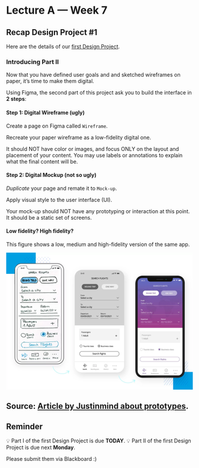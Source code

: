 # Lecture A — Week 7

## Recap Design Project #1

Here are the details of our [first Design Project](../../Assignments/design-project-1.pdf).

### Introducing Part II

Now that you have defined user goals and and sketched wireframes on paper, it’s time to make them digital.

Using Figma, the second part of this project ask you to build the interface in **2 steps**:

#### Step 1: Digital Wireframe (ugly)

Create a page on Figma called `Wireframe`.

Recreate your paper wireframe as a low-fidelity digital one.

It should NOT have color or images, and focus ONLY on the layout and placement of your content. You may use labels or annotations to explain what the final content will be.

#### Step 2: Digital Mockup (not so ugly)

*Duplicate* your page and remate it to `Mock-up`.

Apply visual style to the user interface (UI).

Your mock-up should NOT have any prototyping or interaction at this point. It should be a static set of screens.

#### Low fidelity? High fidelity?

This figure shows a low, medium and high-fidelity version of the same app. 

![Sample app](../../../../media/low-to-high-fidelity-prototype.png)

Source: [Article by Justinmind about prototypes](https://www.justinmind.com/prototyping/low-fidelity-vs-high-fidelity-prototypes).
---

## Reminder

💡 Part I of the first Design Project is due **TODAY**.
💡 Part II of the first Design Project is due next **Monday**.

Please submit them via Blackboard :)

